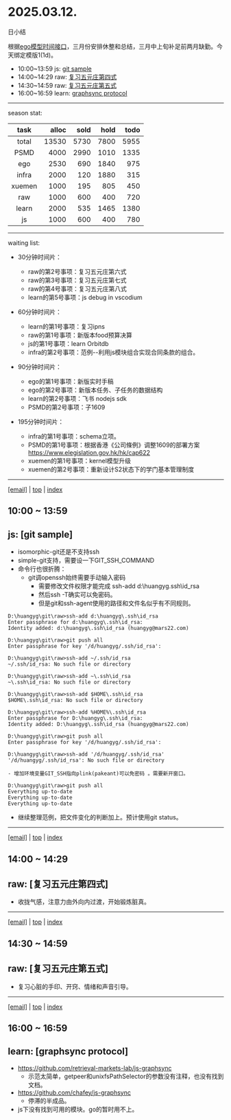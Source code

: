 # 2025.03.12.
日小结

<a id="top"></a>
根据[ego模型时间接口](https://gitee.com/hyg/blog/blob/master/timeflow.md)，三月份安排休整和总结，三月中上旬补足前两月缺勤。今天绑定模版1(1d)。

<a id="index"></a>
- 10:00~13:59	js: [git sample](#20250312100000)
- 14:00~14:29	raw: [复习五元庄第四式](#20250312140000)
- 14:30~14:59	raw: [复习五元庄第五式](#20250312143000)
- 16:00~16:59	learn: [graphsync protocol](#20250312160000)

---
season stat:

| task | alloc | sold | hold | todo |
| :---: | ---: | ---: | ---: | ---: |
| total | 13530 | 5730 | 7800 | 5955 |
| PSMD | 4000 | 2990 | 1010 | 1335 |
| ego | 2530 | 690 | 1840 | 975 |
| infra | 2000 | 120 | 1880 | 315 |
| xuemen | 1000 | 195 | 805 | 450 |
| raw | 1000 | 600 | 400 | 720 |
| learn | 2000 | 535 | 1465 | 1380 |
| js | 1000 | 600 | 400 | 780 |

---
waiting list:


- 30分钟时间片：
  - raw的第2号事项：复习五元庄第六式
  - raw的第3号事项：复习五元庄第七式
  - raw的第4号事项：复习五元庄第八式
  - learn的第5号事项：js debug in vscodium

- 60分钟时间片：
  - learn的第1号事项：复习ipns
  - raw的第1号事项：新版本food预算决算
  - js的第1号事项：learn Orbitdb
  - infra的第2号事项：范例--利用js模块组合实现合同条款的组合。

- 90分钟时间片：
  - ego的第1号事项：新版实时手稿
  - ego的第2号事项：新版本任务、子任务的数据结构
  - learn的第2号事项：飞书 nodejs sdk
  - PSMD的第2号事项：子1609

- 195分钟时间片：
  - infra的第1号事项：schema立项。
  - PSMD的第1号事项：根据香港《公司條例》调整1609的部署方案 https://www.elegislation.gov.hk/hk/cap622
  - xuemen的第1号事项：kernel模型升级
  - xuemen的第2号事项：重新设计S2状态下的学门基本管理制度

---
<a href="mailto:huangyg@mars22.com?subject=关于2025.03.12.[git sample]任务&body=日期: 2025.03.12.%0D%0A序号: 4%0D%0A手稿:../../draft/2025/20250312.a.md%0D%0A---请勿修改邮件主题及以上内容 从下一行开始写您的想法---%0D%0A">[email]</a> | [top](#top) | [index](#index)
<a id="20250312100000"></a>
## 10:00 ~ 13:59
## js: [git sample]

- isomorphic-git还是不支持ssh
- simple-git支持，需要设一下GIT_SSH_COMMAND
- 命令行也很折腾：
    - git调openssh始终需要手动输入密码
        - 需要修改文件权限才能完成 ssh-add d:\huangyg\.ssh\id_rsa
        - 然后ssh -T确实可以免密码。
        - 但是git和ssh-agent使用的路径和文件名似乎有不同规则。
```
D:\huangyg\git\raw>ssh-add d:\huangyg\.ssh\id_rsa
Enter passphrase for d:\huangyg\.ssh\id_rsa:
Identity added: d:\huangyg\.ssh\id_rsa (huangyg@mars22.com)

D:\huangyg\git\raw>git push all
Enter passphrase for key '/d/huangyg/.ssh/id_rsa':

D:\huangyg\git\raw>ssh-add ~/.ssh/id_rsa
~/.ssh/id_rsa: No such file or directory

D:\huangyg\git\raw>ssh-add ~\.ssh\id_rsa
~\.ssh\id_rsa: No such file or directory

D:\huangyg\git\raw>ssh-add $HOME\.ssh\id_rsa
$HOME\.ssh\id_rsa: No such file or directory

D:\huangyg\git\raw>ssh-add %HOME%\.ssh\id_rsa
Enter passphrase for D:\huangyg\.ssh\id_rsa:
Identity added: D:\huangyg\.ssh\id_rsa (huangyg@mars22.com)

D:\huangyg\git\raw>git push all
Enter passphrase for key '/d/huangyg/.ssh/id_rsa':

D:\huangyg\git\raw>ssh-add '/d/huangyg/.ssh/id_rsa'
'/d/huangyg/.ssh/id_rsa': No such file or directory
```
    - 增加环境变量GIT_SSH指向plink(pakeant)可以免密码 ​。需要新开窗口。

```
D:\huangyg\git\raw>git push all
Everything up-to-date
Everything up-to-date
Everything up-to-date
```

- 继续整理范例，把文件变化的判断加上。预计使用git status。
---
<a href="mailto:huangyg@mars22.com?subject=关于2025.03.12.[复习五元庄第四式]任务&body=日期: 2025.03.12.%0D%0A序号: 5%0D%0A手稿:../../draft/2025/20250312.01.md%0D%0A---请勿修改邮件主题及以上内容 从下一行开始写您的想法---%0D%0A">[email]</a> | [top](#top) | [index](#index)
<a id="20250312140000"></a>
## 14:00 ~ 14:29
## raw: [复习五元庄第四式]

- 收拢气感，注意力由外向内过渡，开始锻炼脏真。
---
<a href="mailto:huangyg@mars22.com?subject=关于2025.03.12.[复习五元庄第五式]任务&body=日期: 2025.03.12.%0D%0A序号: 6%0D%0A手稿:../../draft/2025/20250312.02.md%0D%0A---请勿修改邮件主题及以上内容 从下一行开始写您的想法---%0D%0A">[email]</a> | [top](#top) | [index](#index)
<a id="20250312143000"></a>
## 14:30 ~ 14:59
## raw: [复习五元庄第五式]

- 复习心脏的手印、开窍、情绪和声音引导。
---
<a href="mailto:huangyg@mars22.com?subject=关于2025.03.12.[graphsync protocol]任务&body=日期: 2025.03.12.%0D%0A序号: 8%0D%0A手稿:../../draft/2025/20250312.03.md%0D%0A---请勿修改邮件主题及以上内容 从下一行开始写您的想法---%0D%0A">[email]</a> | [top](#top) | [index](#index)
<a id="20250312160000"></a>
## 16:00 ~ 16:59
## learn: [graphsync protocol]

- https://github.com/retrieval-markets-lab/js-graphsync
    - 示范太简单，getpeer和unixfsPathSelector的参数没有注释，也没有找到文档。
- https://github.com/chafey/js-graphsync
    - 停滞的半成品。
- js下没有找到可用的模块。go的暂时用不上。
